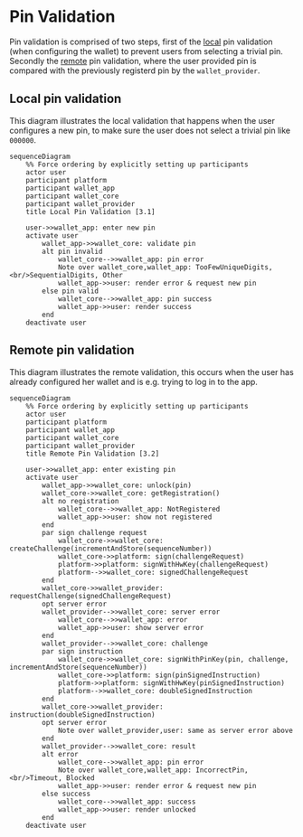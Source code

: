 # Pin Validation

 Pin validation is comprised of two steps, first of the [local](#local-pin-validation) pin validation (when configuring the wallet) to prevent users from selecting a trivial pin. Secondly the [remote](#remote-pin-validation) pin validation, where the user provided pin is compared with the previously registerd pin by the `wallet_provider`.

## Local pin validation

This diagram illustrates the local validation that happens when the user configures a new pin, to make sure the user does not select a trivial pin like `000000`.

```{mermaid}
sequenceDiagram
    %% Force ordering by explicitly setting up participants
    actor user
    participant platform
    participant wallet_app
    participant wallet_core
    participant wallet_provider
    title Local Pin Validation [3.1]

    user->>wallet_app: enter new pin
    activate user
        wallet_app->>wallet_core: validate pin
        alt pin invalid
            wallet_core-->>wallet_app: pin error
            Note over wallet_core,wallet_app: TooFewUniqueDigits,<br/>SequentialDigits, Other
            wallet_app->>user: render error & request new pin
        else pin valid
            wallet_core-->>wallet_app: pin success
            wallet_app->>user: render success
        end
    deactivate user
```

## Remote pin validation

This diagram illustrates the remote validation, this occurs when the user has already configured her wallet and is e.g. trying to log in to the app.

```{mermaid}
sequenceDiagram
    %% Force ordering by explicitly setting up participants
    actor user
    participant platform
    participant wallet_app
    participant wallet_core
    participant wallet_provider
    title Remote Pin Validation [3.2]

    user->>wallet_app: enter existing pin
    activate user
        wallet_app->>wallet_core: unlock(pin)
        wallet_core->>wallet_core: getRegistration()
        alt no registration
            wallet_core-->>wallet_app: NotRegistered
            wallet_app->>user: show not registered
        end
        par sign challenge request
            wallet_core->>wallet_core: createChallenge(incrementAndStore(sequenceNumber))
            wallet_core->>platform: sign(challengeRequest)
            platform->>platform: signWithHwKey(challengeRequest)
            platform-->>wallet_core: signedChallengeRequest
        end
        wallet_core->>wallet_provider: requestChallenge(signedChallengeRequest)
        opt server error
        wallet_provider-->>wallet_core: server error
            wallet_core-->>wallet_app: error
            wallet_app->>user: show server error
        end
        wallet_provider-->>wallet_core: challenge
        par sign instruction
            wallet_core->>wallet_core: signWithPinKey(pin, challenge, incrementAndStore(sequenceNumber))
            wallet_core->>platform: sign(pinSignedInstruction)
            platform->>platform: signWithHwKey(pinSignedInstruction)
            platform-->>wallet_core: doubleSignedInstruction
        end
        wallet_core->>wallet_provider: instruction(doubleSignedInstruction)
        opt server error
            Note over wallet_provider,user: same as server error above
        end
        wallet_provider-->>wallet_core: result
        alt error
            wallet_core-->>wallet_app: pin error
            Note over wallet_core,wallet_app: IncorrectPin,<br/>Timeout, Blocked
            wallet_app->>user: render error & request new pin
        else success
            wallet_core-->>wallet_app: success
            wallet_app->>user: render unlocked
        end
    deactivate user
```
